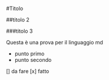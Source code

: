 #Titolo

##titolo 2

###titolo 3

Questa è una prova per il linguaggio md

- punto primo
- punto secondo

[] da fare
[x] fatto
